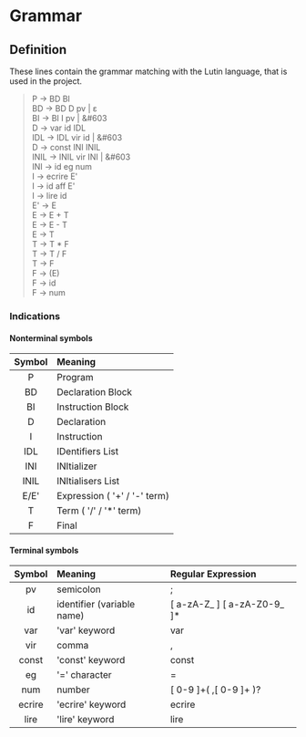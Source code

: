 # Grammar

## Definition
These lines contain the grammar matching with the Lutin language, that is used in the project.


>P &rarr; BD BI  
BD &rarr; BD D pv | &#603;  
BI &rarr; BI I pv | &#603  
D &rarr; var id IDL  
IDL &rarr; IDL vir id | &#603  
D &rarr; const INI INIL  
INIL &rarr; INIL vir INI | &#603  
INI &rarr; id eg num  
I &rarr; ecrire E'  
I &rarr; id aff E'  
I &rarr; lire id  
E' &rarr; E  
E &rarr; E + T  
E &rarr; E - T  
E &rarr; T  
T &rarr; T * F  
T &rarr; T / F  
T &rarr; F  
F &rarr; (E)  
F &rarr; id  
F &rarr; num

### Indications

#### Nonterminal symbols
 Symbol |  Meaning
:------:|:---------
 P      | Program  
 BD     | Declaration Block  
 BI     | Instruction Block  
 D      | Declaration  
 I      | Instruction  
 IDL    | IDentifiers List  
 INI    | INItializer  
 INIL   | INItialisers List  
 E/E'   | Expression ( '+' / '-' term)  
 T      | Term ( '/' / '*' term)  
 F      | Final

#### Terminal symbols
 Symbol |  Meaning                      |  Regular Expression
:------:|:------------------------------|:--------------------
pv      | semicolon                     | ;
id      | identifier (variable name)    | [ a-zA-Z\_ ] [ a-zA-Z0-9\_ ]\*
var     | 'var' keyword                 | var
vir     | comma                         | ,
const   | 'const' keyword               | const
eg      | '=' character                 | =
num     | number                        | [ 0-9 ]+( ,[ 0-9 ]+ )?
ecrire  | 'ecrire' keyword              | ecrire
lire    | 'lire' keyword                | lire


